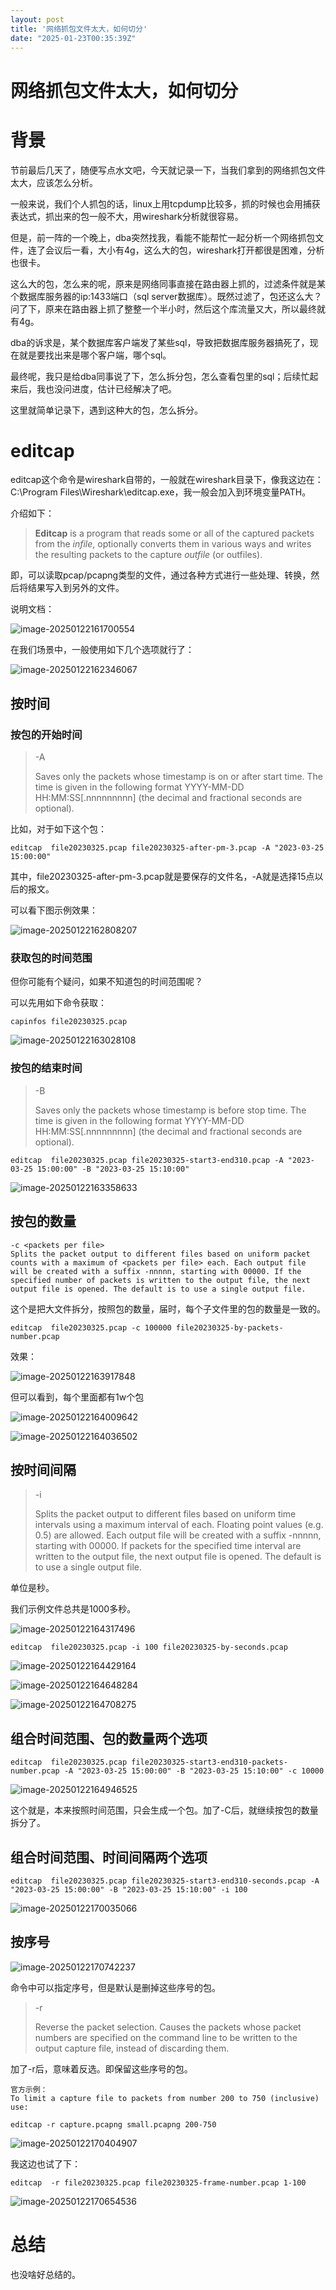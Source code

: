 ```yaml
---
layout: post
title: '网络抓包文件太大，如何切分'
date: "2025-01-23T00:35:39Z"
---
```

网络抓包文件太大，如何切分
=============

背景
==

节前最后几天了，随便写点水文吧，今天就记录一下，当我们拿到的网络抓包文件太大，应该怎么分析。

一般来说，我们个人抓包的话，linux上用tcpdump比较多，抓的时候也会用捕获表达式，抓出来的包一般不大，用wireshark分析就很容易。

但是，前一阵的一个晚上，dba突然找我，看能不能帮忙一起分析一个网络抓包文件，连了会议后一看，大小有4g，这么大的包，wireshark打开都很是困难，分析也很卡。

这么大的包，怎么来的呢，原来是网络同事直接在路由器上抓的，过滤条件就是某个数据库服务器的ip:1433端口（sql server数据库）。既然过滤了，包还这么大？问了下，原来在路由器上抓了整整一个半小时，然后这个库流量又大，所以最终就有4g。

dba的诉求是，某个数据库客户端发了某些sql，导致把数据库服务器搞死了，现在就是要找出来是哪个客户端，哪个sql。

最终呢，我只是给dba同事说了下，怎么拆分包，怎么查看包里的sql；后续忙起来后，我也没问进度，估计已经解决了吧。

这里就简单记录下，遇到这种大的包，怎么拆分。

editcap
=======

editcap这个命令是wireshark自带的，一般就在wireshark目录下，像我这边在：C:\\Program Files\\Wireshark\\editcap.exe，我一般会加入到环境变量PATH。

介绍如下：

> **Editcap** is a program that reads some or all of the captured packets from the _infile_, optionally converts them in various ways and writes the resulting packets to the capture _outfile_ (or outfiles).

即，可以读取pcap/pcapng类型的文件，通过各种方式进行一些处理、转换，然后将结果写入到另外的文件。

说明文档：

![image-20250122161700554](https://dump-1252523945.cos.ap-shanghai.myqcloud.com/img/202501221617672.png)

在我们场景中，一般使用如下几个选项就行了：

![image-20250122162346067](https://dump-1252523945.cos.ap-shanghai.myqcloud.com/img/202501221623183.png)

按时间
---

### 按包的开始时间

> \-A
> 
> Saves only the packets whose timestamp is on or after start time. The time is given in the following format YYYY-MM-DD HH:MM:SS\[.nnnnnnnnn\] (the decimal and fractional seconds are optional).

比如，对于如下这个包：

    editcap  file20230325.pcap file20230325-after-pm-3.pcap -A "2023-03-25 15:00:00"
    

其中，file20230325-after-pm-3.pcap就是要保存的文件名，-A就是选择15点以后的报文。

可以看下图示例效果：

![image-20250122162808207](https://dump-1252523945.cos.ap-shanghai.myqcloud.com/img/202501221628303.png)

### 获取包的时间范围

但你可能有个疑问，如果不知道包的时间范围呢？

可以先用如下命令获取：

    capinfos file20230325.pcap
    

![image-20250122163028108](https://dump-1252523945.cos.ap-shanghai.myqcloud.com/img/202501221630199.png)

### 按包的结束时间

> \-B
> 
> Saves only the packets whose timestamp is before stop time. The time is given in the following format YYYY-MM-DD HH:MM:SS\[.nnnnnnnnn\] (the decimal and fractional seconds are optional).

    editcap  file20230325.pcap file20230325-start3-end310.pcap -A "2023-03-25 15:00:00" -B "2023-03-25 15:10:00"
    

![image-20250122163358633](https://dump-1252523945.cos.ap-shanghai.myqcloud.com/img/202501221633733.png)

按包的数量
-----

    -c <packets per file>
    Splits the packet output to different files based on uniform packet counts with a maximum of <packets per file> each. Each output file will be created with a suffix -nnnnn, starting with 00000. If the specified number of packets is written to the output file, the next output file is opened. The default is to use a single output file.
    

这个是把大文件拆分，按照包的数量，届时，每个子文件里的包的数量是一致的。

    editcap  file20230325.pcap -c 100000 file20230325-by-packets-number.pcap
    

效果：

![image-20250122163917848](https://dump-1252523945.cos.ap-shanghai.myqcloud.com/img/202501221639921.png)

但可以看到，每个里面都有1w个包

![image-20250122164009642](https://dump-1252523945.cos.ap-shanghai.myqcloud.com/img/202501221640716.png)

![image-20250122164036502](https://dump-1252523945.cos.ap-shanghai.myqcloud.com/img/202501221640578.png)

按时间间隔
-----

> \-i
> 
> Splits the packet output to different files based on uniform time intervals using a maximum interval of each. Floating point values (e.g. 0.5) are allowed. Each output file will be created with a suffix -nnnnn, starting with 00000. If packets for the specified time interval are written to the output file, the next output file is opened. The default is to use a single output file.

单位是秒。

我们示例文件总共是1000多秒。

![image-20250122164317496](https://dump-1252523945.cos.ap-shanghai.myqcloud.com/img/202501221643574.png)

    editcap  file20230325.pcap -i 100 file20230325-by-seconds.pcap
    

![image-20250122164429164](https://dump-1252523945.cos.ap-shanghai.myqcloud.com/img/202501221644255.png)

![image-20250122164648284](https://dump-1252523945.cos.ap-shanghai.myqcloud.com/img/202501221646370.png)

![image-20250122164708275](https://dump-1252523945.cos.ap-shanghai.myqcloud.com/img/202501221647354.png)

组合时间范围、包的数量两个选项
---------------

    editcap  file20230325.pcap file20230325-start3-end310-packets-number.pcap -A "2023-03-25 15:00:00" -B "2023-03-25 15:10:00" -c 10000
    

![image-20250122164946525](https://dump-1252523945.cos.ap-shanghai.myqcloud.com/img/202501221649632.png)

这个就是，本来按照时间范围，只会生成一个包。加了-C后，就继续按包的数量拆分了。

组合时间范围、时间间隔两个选项
---------------

    editcap  file20230325.pcap file20230325-start3-end310-seconds.pcap -A "2023-03-25 15:00:00" -B "2023-03-25 15:10:00" -i 100
    

![image-20250122170035066](https://dump-1252523945.cos.ap-shanghai.myqcloud.com/img/202501221700158.png)

按序号
---

![image-20250122170742237](https://dump-1252523945.cos.ap-shanghai.myqcloud.com/img/202501221707332.png)

命令中可以指定序号，但是默认是删掉这些序号的包。

> \-r
> 
> Reverse the packet selection. Causes the packets whose packet numbers are specified on the command line to be written to the output capture file, instead of discarding them.

加了-r后，意味着反选。即保留这些序号的包。

    官方示例：
    To limit a capture file to packets from number 200 to 750 (inclusive) use:
    
    editcap -r capture.pcapng small.pcapng 200-750
    

![image-20250122170404907](https://dump-1252523945.cos.ap-shanghai.myqcloud.com/img/202501221704026.png)

我这边也试了下：

    editcap  -r file20230325.pcap file20230325-frame-number.pcap 1-100
    

![image-20250122170654536](https://dump-1252523945.cos.ap-shanghai.myqcloud.com/img/202501221706635.png)

总结
==

也没啥好总结的。